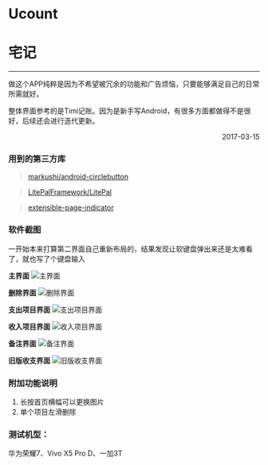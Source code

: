 **Ucount**
===

# 宅记

***
做这个APP纯粹是因为不希望被冗余的功能和广告烦恼，只要能够满足自己的日常所需就好。

整体界面参考的是Timi记账。因为是新手写Android，有很多方面都做得不是很好，后续还会进行迭代更新。

<p align="right">2017-03-15</p>

### 用到的第三方库
> [markushi/android-circlebutton](https://github.com/markushi/android-circlebutton)

> [LitePalFramework/LitePal](https://github.com/LitePalFramework/LitePal) 

> [extensible-page-indicator](https://github.com/merhold/extensible-page-indicator) 

### 软件截图

一开始本来打算第二界面自己重新布局的，结果发现让软键盘弹出来还是太难看了，就也写了个键盘输入

**主界面**
![主界面](https://github.com/yuukidach/Ucount/blob/master/Markdown%20Image/Screenshot_1490531757.png?raw=true)

**删除界面**
![删除界面](https://github.com/yuukidach/Ucount/blob/master/Markdown%20Image/Screenshot_1490519168.png?raw=true)

**支出项目界面**
![支出项目界面](https://github.com/yuukidach/Ucount/blob/master/Markdown%20Image/Screenshot_1490533156.png?raw=true) 

**收入项目界面**
![收入项目界面](https://github.com/yuukidach/Ucount/blob/master/Markdown%20Image/Screenshot_1490533171.png?raw=true) 

**备注界面**
![备注界面](https://github.com/yuukidach/Ucount/blob/master/Markdown%20Image/Screenshot_1490519189.png?raw=true) 

**旧版收支界面**
![旧版收支界面](https://github.com/yuukidach/Ucount/blob/master/Markdown%20Image/Screenshot_1490237812.png?raw=true) 

### 附加功能说明
1. 长按首页横幅可以更换图片
2. 单个项目左滑删除


### 测试机型：
华为荣耀7、Vivo X5 Pro D、一加3T
